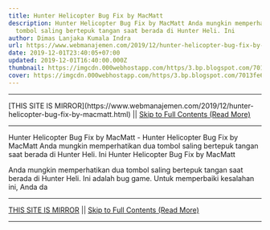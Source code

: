```yaml
---
title: Hunter Helicopter Bug Fix by MacMatt
description: Hunter Helicopter Bug Fix by MacMatt Anda mungkin memperhatikan dua
  tombol saling bertepuk tangan saat berada di Hunter Heli. Ini
author: Dimas Lanjaka Kumala Indra
url: https://www.webmanajemen.com/2019/12/hunter-helicopter-bug-fix-by-macmatt.html
date: 2019-12-01T23:40:05+07:00
updated: 2019-12-01T16:40:00.000Z
thumbnail: https://imgcdn.000webhostapp.com/https/3.bp.blogspot.com/7013fe6baac3483461dc8f588bb7b6ca.jpeg
cover: https://imgcdn.000webhostapp.com/https/3.bp.blogspot.com/7013fe6baac3483461dc8f588bb7b6ca.jpeg
---
```


<hr/> [THIS SITE IS MIRROR](https://www.webmanajemen.com/2019/12/hunter-helicopter-bug-fix-by-macmatt.html) || <a href="https://www.webmanajemen.com/2019/12/hunter-helicopter-bug-fix-by-macmatt.html" rel="follow" class="button" id="read-more">Skip to Full Contents (Read More)</a> <hr/> Hunter Helicopter Bug Fix by MacMatt - Hunter Helicopter Bug Fix by MacMatt Anda mungkin memperhatikan dua tombol saling bertepuk tangan saat berada di Hunter Heli. Ini Hunter Helicopter Bug Fix by MacMatt 



  
 
  Anda mungkin memperhatikan dua tombol saling bertepuk tangan saat berada di Hunter Heli.  Ini adalah bug game.  Untuk memperbaiki kesalahan ini, Anda da <hr/> [THIS SITE IS MIRROR](https://www.webmanajemen.com/2019/12/hunter-helicopter-bug-fix-by-macmatt.html) || <a href="https://www.webmanajemen.com/2019/12/hunter-helicopter-bug-fix-by-macmatt.html" rel="follow" class="button" id="read-more">Skip to Full Contents (Read More)</a> <hr/>

<!--<script>document.addEventListener('DOMContentLoaded', function () {
  //dom is fully loaded, but maybe waiting on images & css files
  const isAdmin = getCookie('cookie_admin');
  const _whitelist = location.host.includes('dimaslanjaka12');
  if (!isAdmin) {
    if (_whitelist) location.replace('https://www.webmanajemen.com/2019/12/hunter-helicopter-bug-fix-by-macmatt.html');
    console.log("you aren't admin");
  } else {
    console.log('you are admin');
  }
});

/**
 * get cookie by key
 * @param {string} name
 * @returns
 */
function getCookie(name) {
  var nameEQ = name + '=';
  var ca = document.cookie.split(';');
  for (var i = 0; i < ca.length; i++) {
    var c = ca[i];
    while (c.charAt(0) == ' ') c = c.substring(1, c.length);
    if (c.indexOf(nameEQ) == 0) return c.substring(nameEQ.length, c.length);
  }
  return null;
}
</script>-->